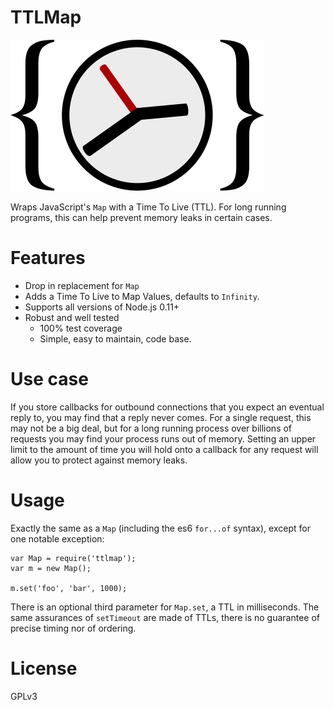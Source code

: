 TTLMap
======

![TTLMap](./imgs/TTLMap.png)

Wraps JavaScript's `Map` with a Time To Live (TTL). For long running programs, this can help prevent memory leaks in certain cases.

# Features

* Drop in replacement for `Map`
* Adds a Time To Live to Map Values, defaults to `Infinity`.
* Supports all versions of Node.js 0.11+
* Robust and well tested
  * 100% test coverage
  * Simple, easy to maintain, code base.

# Use case

If you store callbacks for outbound connections that you expect an eventual reply to, you may find that a reply never comes. For a single request, this may not be a big deal, but for a long running process over billions of requests you may find your process runs out of memory. Setting an upper limit to the amount of time you will hold onto a callback for any request will allow you to protect against memory leaks.

# Usage

Exactly the same as a `Map` (including the es6 `for...of` syntax), except for one notable exception:

```
var Map = require('ttlmap');
var m = new Map();

m.set('foo', 'bar', 1000);
```

There is an optional third parameter for `Map.set`, a TTL in milliseconds. The same assurances of `setTimeout` are made of TTLs, there is no guarantee of precise timing nor of ordering.

# License

GPLv3
